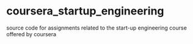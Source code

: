coursera_startup_engineering
============================

source code for assignments related to the start-up engineering course offered by coursera
